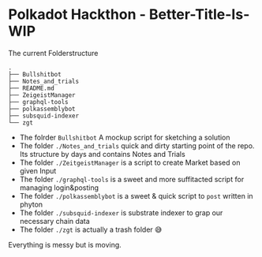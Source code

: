 #  Polkadot Hackthon - Better-Title-Is-WIP

The current Folderstructure
```
.
├── Bullshitbot
├── Notes_and_trials
├── README.md
├── ZeigeistManager
├── graphql-tools
├── polkassemblybot
├── subsquid-indexer
└── zgt
```````

- The folrder `Bullshitbot` A mockup script for sketching a solution 
- The folder `./Notes_and_trials` quick and dirty starting point of the repo. Its structure by days and contains Notes and Trials
- The folder `./ZeitgeistManager` is a script to create Market based on given Input
- The folder `./graphql-tools` is a sweet and more suffitacted script for managing login&posting
- The folder `./polkassemblybot`  is a sweet & quick script to `post` written in phyton
- The folder `./subsquid-indexer` is substrate indexer to grap our necessary chain data 
- The folder `./zgt` is actually a trash folder 😅

Everything is messy but is moving. 
